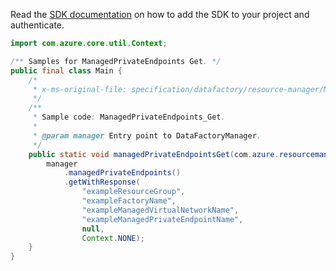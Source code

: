 Read the [SDK documentation](https://github.com/Azure/azure-sdk-for-java/blob/azure-resourcemanager-datafactory_1.0.0-beta.8/sdk/datafactory/azure-resourcemanager-datafactory/README.md) on how to add the SDK to your project and authenticate.

```java
import com.azure.core.util.Context;

/** Samples for ManagedPrivateEndpoints Get. */
public final class Main {
    /*
     * x-ms-original-file: specification/datafactory/resource-manager/Microsoft.DataFactory/stable/2018-06-01/examples/ManagedPrivateEndpoints_Get.json
     */
    /**
     * Sample code: ManagedPrivateEndpoints_Get.
     *
     * @param manager Entry point to DataFactoryManager.
     */
    public static void managedPrivateEndpointsGet(com.azure.resourcemanager.datafactory.DataFactoryManager manager) {
        manager
            .managedPrivateEndpoints()
            .getWithResponse(
                "exampleResourceGroup",
                "exampleFactoryName",
                "exampleManagedVirtualNetworkName",
                "exampleManagedPrivateEndpointName",
                null,
                Context.NONE);
    }
}
```
